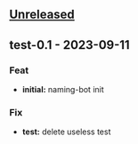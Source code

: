 <a name="unreleased"></a>
## [Unreleased]


<a name="test-0.1"></a>
## test-0.1 - 2023-09-11
### Feat
- **initial:** naming-bot init

### Fix
- **test:** delete useless test


[Unreleased]: https://github.com/ysjune/Naming-Bot/compare/test-0.1...HEAD
